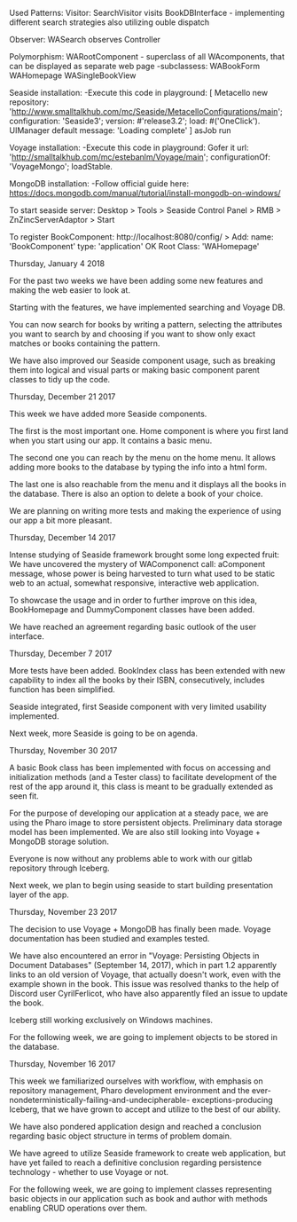 Used Patterns:
Visitor:
SearchVisitor visits BookDBInterface - implementing different search strategies
also utilizing ouble dispatch

Observer:
WASearch observes Controller

Polymorphism:
WARootComponent - superclass of all WAcomponents, that can be displayed as separate web page
-subclassess:
WABookForm
WAHomepage
WASingleBookView




Seaside installation: 
-Execute this code in playground: 
[
    Metacello new
        repository: 'http://www.smalltalkhub.com/mc/Seaside/MetacelloConfigurations/main';
        configuration: 'Seaside3';
        version: #'release3.2';
        load: #('OneClick').
    UIManager default message: 'Loading complete'
] asJob run

Voyage installation:
-Execute this code in playground:
Gofer it
url: 'http://smalltalkhub.com/mc/estebanlm/Voyage/main';
configurationOf: 'VoyageMongo';
loadStable.

MongoDB installation:
-Follow official guide here: https://docs.mongodb.com/manual/tutorial/install-mongodb-on-windows/

To start seaside server: 
Desktop > Tools > Seaside Control Panel > RMB > ZnZincServerAdaptor > Start

To register BookComponent:
http://localhost:8080/config/ > Add:
name: 'BookComponent'
type: 'application'
 OK
Root Class: 'WAHomepage'





Thursday, January 4 2018

For the past two weeks we have been adding some new features and making the web easier to look at.

Starting with the features, we have implemented searching and Voyage DB.

You can now search for books by writing a pattern, selecting the attributes you want to search by and choosing if you want to show only exact matches or books containing the pattern.

We have also improved our Seaside component usage, such as breaking them into logical and visual parts or making basic component parent classes to tidy up the code.



Thursday, December 21 2017

This week we have added more Seaside components. 

The first is the most important one. Home component is where you first land when you start using our app. It contains a basic menu.

The second one you can reach by the menu on the home menu. It allows adding more books to the database by typing the info into a html form.

The last one is also reachable from the menu and it displays all the books in the database. There is also an option to delete a book of your choice.

We are planning on writing more tests and making the experience of using our app a bit more pleasant.



Thursday, December 14 2017

Intense studying of Seaside framework brought some long expected fruit:
We have uncovered the mystery of WAComponenct call: aComponent message, whose power is being harvested to turn what used to be static web to an actual, somewhat responsive, interactive web application.

To showcase the usage and in order to further improve on this idea, BookHomepage and DummyComponent classes have been added.

We have reached an agreement regarding basic outlook of the user interface.



Thursday, December 7 2017

More tests have been added. BookIndex class has been extended with new capability to index all the books by their ISBN, consecutively, includes function has been simplified.

Seaside integrated, first Seaside component with very limited usability implemented.

Next week, more Seaside is going to be on agenda.



Thursday, November 30 2017

A basic Book class has been implemented with focus on accessing and initialization methods (and a Tester class) to facilitate development of the rest of the app around it, this class is meant to be gradually extended as seen fit.

For the purpose of developing our application at a steady pace, we are using the Pharo image to store persistent objects. Preliminary data storage model has been implemented. We are also still looking into Voyage + MongoDB storage solution.

Everyone is now without any problems able to work with our gitlab repository through Iceberg.

Next week, we plan to begin using seaside to start building presentation layer of the app.



Thursday, November 23 2017

The decision to use Voyage + MongoDB has finally been made. Voyage documentation has been studied and examples tested.

We have also encountered an error in "Voyage: Persisting Objects in Document Databases" (September 14, 2017), which in part 1.2 apparently links to an old version of Voyage, that actually doesn't work, even with the example shown in the book.
This issue was resolved thanks to the help of Discord user CyrilFerlicot, who have also apparently filed an issue to update the book.

Iceberg still working exclusively on Windows machines.

For the following week, we are going to implement objects to be stored in the database.



Thursday, November 16 2017

This week we familiarized ourselves with workflow, with emphasis on repository management, Pharo development environment and the ever-nondeterministically-failing-and-undecipherable- exceptions-producing Iceberg, that we have grown to accept and utilize to the best of our ability.

We have also pondered application design and reached a conclusion regarding basic object structure in terms of problem domain.

We have agreed to utilize Seaside framework to create web application, but have yet failed to reach a definitive conclusion regarding persistence technology - whether to use Voyage or not.

For the following week, we are going to implement classes representing basic objects in our application such as book and author with methods enabling CRUD operations over them.
